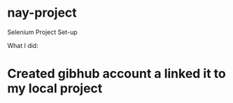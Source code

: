 # nay-project
Selenium Project Set-up

What I did:

# Created gibhub account a linked it to my local project
